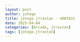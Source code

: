 ```yaml
---
layout: post
author: jotego
title: jotego.jtrastan - 408f831
date: 2025-04-04
categories: [Arcade, jtrastan]
tags: [jotego.jtrastan]
---
```


